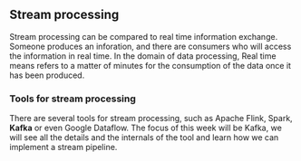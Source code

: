 ## Stream processing

Stream processing can be compared to real time information exchange. Someone produces an inforation, and there are consumers who will access the information in real time.
In the domain of data processing, Real time means refers to a matter of minutes for the consumption of the data once it has been produced.

### Tools for stream processing
There are several tools for stream processing, such as Apache Flink, Spark, **Kafka** or even Google Dataflow. The focus of this week will be Kafka, we will see all the details and the internals of the tool and learn how we can implement a stream pipeline.